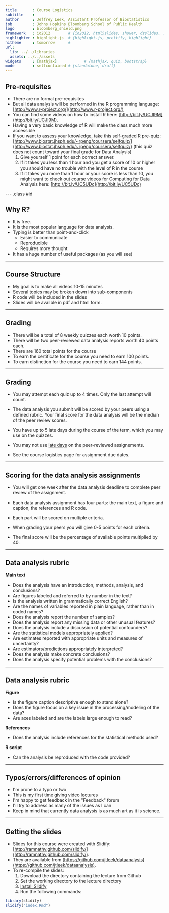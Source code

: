 ```yaml
---
title       : Course Logistics
subtitle    : 
author      : Jeffrey Leek, Assistant Professor of Biostatistics 
job         : Johns Hopkins Bloomberg School of Public Health
logo        : bloomberg_shield.png
framework   : io2012        # {io2012, html5slides, shower, dzslides, ...}
highlighter : highlight.js  # {highlight.js, prettify, highlight}
hitheme     : tomorrow      # 
url:
  lib: ../../libraries
  assets: ../../assets
widgets     : [mathjax]            # {mathjax, quiz, bootstrap}
mode        : selfcontained # {standalone, draft}
---
```


## Pre-requisites
* There are no formal pre-requisites
* But all data analysis will be performed in the R programming language: [http://www.r-project.org/](http://www.r-project.org/)
* You can find some videos on how to install R here: [http://bit.ly/UCJI9M](http://bit.ly/UCJI9M).
* Having a very basic knowledge of R will make the class much more accessible
* If you want to assess your knowledge, take this self-graded R pre-quiz: [http://www.biostat.jhsph.edu/~rpeng/coursera/selfquiz/](http://www.biostat.jhsph.edu/~rpeng/coursera/selfquiz/) (this quiz does not count toward your final grade for Data Analysis)
  1. Give yourself 1 point for each correct answer. 
  2. If it takes you less than 1 hour and you get a score of 10 or higher you should have no trouble with the level of R in the course
  3. If it takes you more than 1 hour or your score is less than 10, you might want to check out course videos for Computing for Data Analysis here: [http://bit.ly/UC5UDc](http://bit.ly/UC5UDc)


--- .class #id 

## Why R?

* It is free. 
* It is the most popular language for data analysis.
* Typing is better than point-and-click
  * Easier to communicate
  * Reproducible
  * Requires more thought
* It has a huge number of useful packages (as you will see)

---

## Course Structure

* My goal is to make all videos 10-15 minutes
* Several topics may be broken down into sub-components
* R code will be included in the slides
* Slides will be availble in pdf and html form. 

---

## Grading

* There will be a total of 8 weekly quizzes each worth 10 points. 
* There will be two peer-reviewed data analysis reports worth 40 points each. 
* There are 160 total points for the course
* To earn the certificate for the course you need to earn 100 points. 
* To earn distinction for the course you need to earn 144 points. 

---

## Grading

* You may attempt each quiz up to 4 times. Only the last attempt will count. 

* The data analysis you submit will be scored by your peers using a defined rubric. Your final score for the data analysis will be the median of the peer review scores. 

* You have up to 5 late days during the course of the term, which you may use on the quizzes. 

* You may not use [late days](http://help.coursera.org/customer/portal/articles/502593-how-much-work-should-i-expect-from-one-class-) on the peer-reviewed assignements.

* See the course logistics page for assignment due dates. 

---
## Scoring for the data analysis assignments

* You will get one week after the data analysis deadline to complete peer review of the assignment. 

* Each data analysis assignment has four parts: the main text, a figure and caption, the references and R code. 

* Each part will be scored on multiple criteria.

* When grading your peers you will give 0-5 points for each criteria.

* The final score will be the percentage of available points multiplied by 40. 

---

## Data analysis rubric
__Main text__
* Does the analysis have an introduction, methods, analysis, and conclusions? 
* Are figures labeled and referred to by number in the text? 
* Is the analysis written in grammatically correct English?
* Are the names of variables reported in plain language, rather than in coded names?
* Does the analysis report the number of samples?
* Does the analysis report any missing data or other unusual features?
* Does the analysis include a discussion of potential confounders?
* Are the statistical models appropriately applied?
* Are estimates reported with appropriate units and measures of uncertainty?
* Are estimators/predictions appropriately interpreted?
* Does the analysis make concrete conclusions?
* Does the analysis specify potential problems with the conclusions? 

---
## Data analysis rubric

__Figure__
* Is the figure caption descriptive enough to stand alone?
* Does the figure focus on a key issue in the processing/modeling of the data?
* Are axes labeled and are the labels large enough to read?

__References__
* Does the analysis include references for the statistical methods used?

__R script__

* Can the analysis be reproduced with the code provided?

---



## Typos/errors/differences of opinion

* I'm prone to a typo or two
* This is my first time giving video lectures
* I'm happy to get feedback in the "Feedback" forum
* I'll try to address as many of the issues as I can
* Keep in mind that currently data analysis is as much art as it is science. 

---

## Getting the slides

* Slides for this course were created with Slidify: [http://ramnathv.github.com/slidify/](http://ramnathv.github.com/slidify/). 
* They are available from [https://github.com/jtleek/dataanalysis](https://github.com/jtleek/dataanalysis).
* To re-compile the slides:
  1. Download the directory containing the lecture from Github
  2. Set the working directory to the lecture directory
  3. [Install Slidify](http://slidify.org/start)
  4. Run the following commands: 
  

```r
library(slidify)
slidify("index.Rmd")
```


